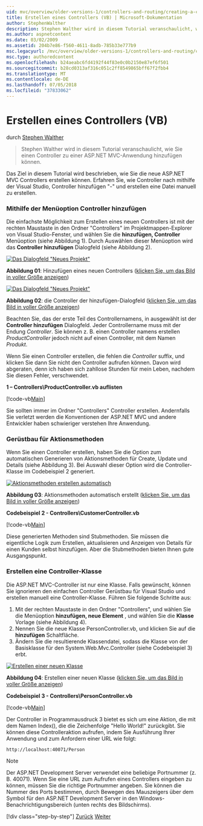 ```yaml
---
uid: mvc/overview/older-versions-1/controllers-and-routing/creating-a-controller-vb
title: Erstellen eines Controllers (VB) | Microsoft-Dokumentation
author: StephenWalther
description: Stephen Walther wird in diesem Tutorial veranschaulicht, wie Sie einen Controller zu einer ASP.NET MVC-Anwendung hinzufügen können.
ms.author: aspnetcontent
ms.date: 03/02/2009
ms.assetid: 204b7e86-f560-4611-8adb-785b33e777b9
msc.legacyurl: /mvc/overview/older-versions-1/controllers-and-routing/creating-a-controller-vb
msc.type: authoredcontent
ms.openlocfilehash: b24aeabc6fd4192f44f83e0c0b2150e87ef6f501
ms.sourcegitcommit: b28cd0313af316c051c2ff8549865bff67f2fbb4
ms.translationtype: MT
ms.contentlocale: de-DE
ms.lasthandoff: 07/05/2018
ms.locfileid: "37833062"
---
```

<a name="creating-a-controller-vb"></a>Erstellen eines Controllers (VB)
====================
durch [Stephen Walther](https://github.com/StephenWalther)

> Stephen Walther wird in diesem Tutorial veranschaulicht, wie Sie einen Controller zu einer ASP.NET MVC-Anwendung hinzufügen können.


Das Ziel in diesem Tutorial wird beschrieben, wie Sie die neue ASP.NET MVC Controllers erstellen können. Erfahren Sie, wie Controller nach mithilfe der Visual Studio, Controller hinzufügen "-" und erstellen eine Datei manuell zu erstellen.

### <a name="using-the-add-controller-menu-option"></a>Mithilfe der Menüoption Controller hinzufügen

Die einfachste Möglichkeit zum Erstellen eines neuen Controllers ist mit der rechten Maustaste in den Ordner "Controllers" im Projektmappen-Explorer von Visual Studio-Fenster, und wählen Sie die **hinzufügen, Controller** Menüoption (siehe Abbildung 1). Durch Auswählen dieser Menüoption wird das **Controller hinzufügen** Dialogfeld (siehe Abbildung 2).


[![Das Dialogfeld "Neues Projekt"](creating-a-controller-vb/_static/image1.jpg)](creating-a-controller-vb/_static/image1.png)

**Abbildung 01**: Hinzufügen eines neuen Controllers ([klicken Sie, um das Bild in voller Größe anzeigen](creating-a-controller-vb/_static/image2.png))


[![Das Dialogfeld "Neues Projekt"](creating-a-controller-vb/_static/image2.jpg)](creating-a-controller-vb/_static/image3.png)

**Abbildung 02**: die Controller der hinzufügen-Dialogfeld ([klicken Sie, um das Bild in voller Größe anzeigen](creating-a-controller-vb/_static/image4.png))


Beachten Sie, das der erste Teil des Controllernamens, in ausgewählt ist der **Controller hinzufügen** Dialogfeld. Jeder Controllername muss mit der Endung *Controller*. Sie können z. B. einen Controller namens erstellen *ProductController* jedoch nicht auf einen Controller, mit dem Namen *Produkt*.


Wenn Sie einen Controller erstellen, die fehlen die *Controller* suffix, und klicken Sie dann Sie nicht den Controller aufrufen können. Davon wird abgeraten, denn ich haben sich zahllose Stunden für mein Leben, nachdem Sie diesen Fehler, verschwendet.


**1 – Controllers\ProductController.vb auflisten**

[!code-vb[Main](creating-a-controller-vb/samples/sample1.vb)]

Sie sollten immer im Ordner "Controllers" Controller erstellen. Andernfalls Sie verletzt werden die Konventionen der ASP.NET MVC und andere Entwickler haben schwieriger verstehen Ihre Anwendung.

### <a name="scaffolding-action-methods"></a>Gerüstbau für Aktionsmethoden

Wenn Sie einen Controller erstellen, haben Sie die Option zum automatischen Generieren von Aktionsmethoden für Create, Update und Details (siehe Abbildung 3). Bei Auswahl dieser Option wird die Controller-Klasse im Codebeispiel 2 generiert.


[![Aktionsmethoden erstellen automatisch](creating-a-controller-vb/_static/image3.jpg)](creating-a-controller-vb/_static/image5.png)

**Abbildung 03**: Aktionsmethoden automatisch erstellt ([klicken Sie, um das Bild in voller Größe anzeigen](creating-a-controller-vb/_static/image6.png))


**Codebeispiel 2 - Controllers\CustomerController.vb**

[!code-vb[Main](creating-a-controller-vb/samples/sample2.vb)]

Diese generierten Methoden sind Stubmethoden. Sie müssen die eigentliche Logik zum Erstellen, aktualisieren und Anzeigen von Details für einen Kunden selbst hinzufügen. Aber die Stubmethoden bieten Ihnen gute Ausgangspunkt.

### <a name="creating-a-controller-class"></a>Erstellen eine Controller-Klasse

Die ASP.NET MVC-Controller ist nur eine Klasse. Falls gewünscht, können Sie ignorieren den einfachen Controller Gerüstbau für Visual Studio und erstellen manuell eine Controller-Klasse. Führen Sie folgende Schritte aus:

1. Mit der rechten Maustaste in den Ordner "Controllers", und wählen Sie die Menüoption **hinzufügen, neue Element** , und wählen Sie die **Klasse** Vorlage (siehe Abbildung 4).
2. Nennen Sie die neue Klasse PersonController.vb, und klicken Sie auf die **hinzufügen** Schaltfläche.
3. Ändern Sie die resultierende Klassendatei, sodass die Klasse von der Basisklasse für den System.Web.Mvc.Controller (siehe Codebeispiel 3) erbt.


[![Erstellen einer neuen Klasse](creating-a-controller-vb/_static/image4.jpg)](creating-a-controller-vb/_static/image7.png)

**Abbildung 04**: Erstellen einer neuen Klasse ([klicken Sie, um das Bild in voller Größe anzeigen](creating-a-controller-vb/_static/image8.png))


**Codebeispiel 3 - Controllers\PersonController.vb**

[!code-vb[Main](creating-a-controller-vb/samples/sample3.vb)]

Der Controller in Programmausdruck 3 bietet es sich um eine Aktion, die mit dem Namen Index(), die die Zeichenfolge "Hello World!" zurückgibt. Sie können diese Controlleraktion aufrufen, indem Sie Ausführung Ihrer Anwendung und zum Anfordern einer URL wie folgt:

`http://localhost:40071/Person`

> [!NOTE]
> 
> Der ASP.NET Development Server verwendet eine beliebige Portnummer (z. B. 40071). Wenn Sie eine URL zum Aufrufen eines Controllers eingeben zu können, müssen Sie die richtige Portnummer angeben. Sie können die Nummer des Ports bestimmen, durch Bewegen des Mauszeigers über dem Symbol für den ASP.NET Development Server in den Windows-Benachrichtigungsbereich (unten rechts des Bildschirms).
> 
> [!div class="step-by-step"]
> [Zurück](adding-dynamic-content-to-a-cached-page-vb.md)
> [Weiter](creating-an-action-vb.md)
